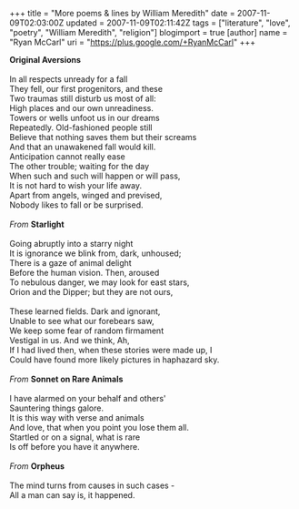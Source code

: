 +++
title = "More poems & lines by William Meredith"
date = 2007-11-09T02:03:00Z
updated = 2007-11-09T02:11:42Z
tags = ["literature", "love", "poetry", "William Meredith", "religion"]
blogimport = true
[author]
	name = "Ryan McCarl"
	uri = "https://plus.google.com/+RyanMcCarl"
+++

<strong>Original Aversions</strong><br /><br />In all respects unready for a fall<br />They fell, our first progenitors, and these<br />Two traumas still disturb us most of all:<br />High places and our own unreadiness.<br />Towers or wells unfoot us in our dreams<br />Repeatedly. Old-fashioned people still<br />Believe that nothing saves them but their screams<br />And that an unawakened fall would kill.<br />Anticipation cannot really ease<br />The other trouble; waiting for the day<br />When such and such will happen or will pass,<br />It is not hard to wish your life away.<br />Apart from angels, winged and prevised,<br />Nobody likes to fall or be surprised.<br /><br /><em>From</em> <strong>Starlight</strong><br /><br />Going abruptly into a starry night<br />It is ignorance we blink from, dark, unhoused;<br />There is a gaze of animal delight<br />Before the human vision. Then, aroused<br />To nebulous danger, we may look for east stars,<br />Orion and the Dipper; but they are not ours,<br /><br />These learned fields. Dark and ignorant,<br />Unable to see what our forebears saw,<br />We keep some fear of random firmament<br />Vestigal in us. And we think, Ah,<br />If I had lived then, when these stories were made up, I<br />Could have found more likely pictures in haphazard sky.<br /><br /><em>From</em> <strong>Sonnet on Rare Animals</strong><br /><br />I have alarmed on your behalf and others'<br />Sauntering things galore.<br />It is this way with verse and animals<br />And love, that when you point you lose them all.<br />Startled or on a signal, what is rare<br />Is off before you have it anywhere.<br /><br /><em>From</em> <strong>Orpheus</strong><br /><br />The mind turns from causes in such cases -<br />All a man can say is, it happened.
